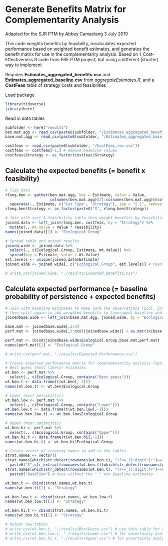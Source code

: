 Generate Benefits Matrix for Complementarity Analysis
================
Adapted for the SJR PTM by Abbey Camaclang
3 July 2019

This code weights benefits by feasibility, recalculates expected performance based on weighted benefit estimates, and generates the benefit matrix for use in the complementarity analysis. Based on 1\_Cost-Effectiveness.R code from FRE PTM project, but using a different (shorter) way to implement

Requires **Estimates\_aggregated\_benefits.csv** and **Estimates\_aggregated\_baseline.csv** from *aggregateEstimates.R*, and a **CostFeas** table of strategy costs and feasibilities

Load package

``` r
library(tidyverse)
library(here)
```

Read in data tables

``` r
subfolder <- here("results")
ben.mat.agg <- read_csv(paste0(subfolder, "/Estimates_aggregated_benefits_rev.csv"))
base.mat.agg <- read_csv(paste0(subfolder, "/Estimates_aggregated_baseline.csv"))

costfeas <- read_csv(paste0(subfolder, "/CostFeas_rev.csv"))
costfeas <- costfeas[-1,] # Remove baseline values
costfeas$Strategy <- as_factor(costfeas$Strategy)
```

Calculate the expected benefits (= benefit x feasibility)
---------------------------------------------------------

``` r
# Tidy data
rlong.ben <- gather(ben.mat.agg, key = Estimate, value = Value, 
                    colnames(ben.mat.agg)[2]:colnames(ben.mat.agg)[ncol(ben.mat.agg)]) %>%
  separate(., Estimate, c("Est.Type", "Strategy"), sep = "[_]", remove = FALSE)
rlong.ben$Strategy <- as_factor(paste0("S", rlong.ben$Strategy))

# Join with cost & feasibility table then weight benefits by feasibility
joined.data <- left_join(rlong.ben, costfeas, by = "Strategy") %>%
  mutate(., Wt.Value = Value * Feasibility)
names(joined.data)[1] <- "Ecological.Group"

# Spread table and output results
joined.wide <- joined.data %>%
  select(., c(Ecological.Group, Estimate, Wt.Value)) %>%
  spread(key = Estimate, value = Wt.Value)
est.levels <- unique(joined.data$Estimate)
joined.wide <- joined.wide[, c("Ecological.Group", est.levels)] # rearranges columns so strategies are in the correct order

# write_csv(joined.wide, "./results/Expected_Benefits.csv")
```

Calculate expected performance (= baseline probability of persistence + expected benefits)
------------------------------------------------------------------------------------------

``` r
# Join with baseline estimates to make sure the observations (Ecol. groups) line up correctly
# then split again to add weighted benefits to (averaged) baseline and get the expected performance
joinedbase.wide <- left_join(base.mat.agg, joined.wide, by = "Ecological.Group") 

base.mat <- joinedbase.wide[,2:4]
perf.mat <- joinedbase.wide[,5:ncol(joinedbase.wide)] + as.matrix(base.mat)

perf.mat <- cbind(joinedbase.wide$Ecological.Group,base.mat,perf.mat)
names(perf.mat)[1] <- "Ecological.Group"

# write_csv(perf.mat, "./results/Expected_Performance.csv")

# Create expected performance matrix for complementarity analysis (optimization) and uncertainty analysis
# Best guess (most likely) estimates
wt.ben <- perf.mat %>%
  select(., c(Ecological.Group, contains("Best.guess"))) 
wt.ben.t <- data.frame(t(wt.ben[,-1]))
names(wt.ben.t) <- wt.ben$Ecological.Group 

# Lower (most pessimistic)
wt.ben.low <- perf.mat %>%
  select(., c(Ecological.Group, contains("Lower"))) 
wt.ben.low.t <- data.frame(t(wt.ben.low[,-1]))
names(wt.ben.low.t) <- wt.ben.low$Ecological.Group 

# Upper (most optimistic)
wt.ben.hi <- perf.mat %>%
  select(., c(Ecological.Group, contains("Upper"))) 
wt.ben.hi.t <- data.frame(t(wt.ben.hi[,-1]))
names(wt.ben.hi.t) <- wt.ben.hi$Ecological.Group 

# Create vector of strategy names to add to the tables
strat.names <- vector()
strat.names[which(str_detect(rownames(wt.ben.t), "(?<=_)[:digit:]+")==1)] <- 
  paste0("S",str_extract(rownames(wt.ben.t)[which(str_detect(rownames(wt.ben.t), "(?<=_)[:digit:]+")==1)], "(?<=_)[:digit:]+"))
strat.names[which(str_detect(rownames(wt.ben.t), "(?<=_)[:digit:]+")==0)] <- 
  paste0("Baseline") # Rows without the "_" are Baseline estimates

wt.ben.t <- cbind(strat.names,wt.ben.t)
names(wt.ben.t)[1] <- "Strategy"

wt.ben.low.t <- cbind(strat.names, wt.ben.low.t)
names(wt.ben.low.t)[1] <- "Strategy"

wt.ben.hi.t <- cbind(strat.names, wt.ben.hi.t)
names(wt.ben.hi.t)[1] <- "Strategy"

# Output new tables
# write_csv(wt.ben.t, "./results/BestGuess.csv") # use this table for the complementarity analysis
# write_csv(wt.ben.low.t, "./results/Lower.csv") # for uncertainty analysis under most pessimistic scenario
# write_csv(wt.ben.hi.t, "./results/Upper.csv") # for uncertainty analysis under most optimistic scenario
```
